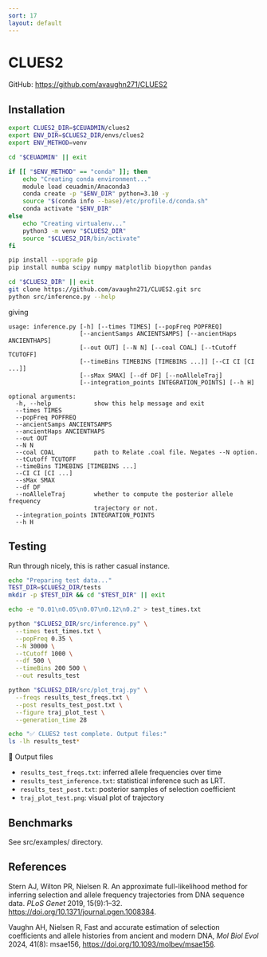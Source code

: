 ```yaml
---
sort: 17
layout: default
---
```


# CLUES2

GitHub: <https://github.com/avaughn271/CLUES2>

## Installation

```bash
export CLUES2_DIR=$CEUADMIN/clues2
export ENV_DIR=$CLUES2_DIR/envs/clues2
export ENV_METHOD=venv

cd "$CEUADMIN" || exit

if [[ "$ENV_METHOD" == "conda" ]]; then
    echo "Creating conda environment..."
    module load ceuadmin/Anaconda3
    conda create -p "$ENV_DIR" python=3.10 -y
    source "$(conda info --base)/etc/profile.d/conda.sh"
    conda activate "$ENV_DIR"
else
    echo "Creating virtualenv..."
    python3 -m venv "$CLUES2_DIR"
    source "$CLUES2_DIR/bin/activate"
fi

pip install --upgrade pip
pip install numba scipy numpy matplotlib biopython pandas

cd "$CLUES2_DIR" || exit
git clone https://github.com/avaughn271/CLUES2.git src
python src/inference.py --help
```

giving

```
usage: inference.py [-h] [--times TIMES] [--popFreq POPFREQ]
                    [--ancientSamps ANCIENTSAMPS] [--ancientHaps ANCIENTHAPS]
                    [--out OUT] [--N N] [--coal COAL] [--tCutoff TCUTOFF]
                    [--timeBins TIMEBINS [TIMEBINS ...]] [--CI CI [CI ...]]
                    [--sMax SMAX] [--df DF] [--noAlleleTraj]
                    [--integration_points INTEGRATION_POINTS] [--h H]

optional arguments:
  -h, --help            show this help message and exit
  --times TIMES
  --popFreq POPFREQ
  --ancientSamps ANCIENTSAMPS
  --ancientHaps ANCIENTHAPS
  --out OUT
  --N N
  --coal COAL           path to Relate .coal file. Negates --N option.
  --tCutoff TCUTOFF
  --timeBins TIMEBINS [TIMEBINS ...]
  --CI CI [CI ...]
  --sMax SMAX
  --df DF
  --noAlleleTraj        whether to compute the posterior allele frequency
                        trajectory or not.
  --integration_points INTEGRATION_POINTS
  --h H
```

## Testing

Run through nicely, this is rather casual instance.

```bash
echo "Preparing test data..."
TEST_DIR=$CLUES2_DIR/tests
mkdir -p $TEST_DIR && cd "$TEST_DIR" || exit

echo -e "0.01\n0.05\n0.07\n0.12\n0.2" > test_times.txt

python "$CLUES2_DIR/src/inference.py" \
  --times test_times.txt \
  --popFreq 0.35 \
  --N 30000 \
  --tCutoff 1000 \
  --df 500 \
  --timeBins 200 500 \
  --out results_test

python "$CLUES2_DIR/src/plot_traj.py" \
  --freqs results_test_freqs.txt \
  --post results_test_post.txt \
  --figure traj_plot_test \
  --generation_time 28

echo "✅ CLUES2 test complete. Output files:"
ls -lh results_test*
```

📁 Output files

* `results_test_freqs.txt`: inferred allele frequencies over time
* `results_test_inference.txt`: statistical inference such as LRT.
* `results_test_post.txt`: posterior samples of selection coefficient
* `traj_plot_test.png`: visual plot of trajectory

## Benchmarks

See src/examples/ directory.

## References

Stern AJ, Wilton PR, Nielsen R. An approximate full-likelihood method for inferring selection and allele frequency trajectories from
DNA sequence data. *PLoS Genet* 2019, 15(9):1–32. <https://doi.org/10.1371/journal.pgen.1008384>.

Vaughn AH, Nielsen R, Fast and accurate estimation of selection coefficients and allele histories from ancient and modern DNA, *Mol Biol Evol* 2024, 41(8): msae156, <https://doi.org/10.1093/molbev/msae156>.
